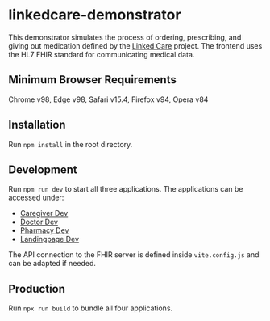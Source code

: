 # linkedcare-demonstrator

This demonstrator simulates the process of ordering, prescribing, and giving out medication defined by the [Linked Care](https://www.linkedcare.at/) project.
The frontend uses the HL7 FHIR standard for communicating medical data.

## Minimum Browser Requirements

Chrome v98, Edge v98, Safari v15.4, Firefox v94, Opera v84

## Installation

Run `npm install` in the root directory.

## Development

Run `npm run dev` to start all three applications.
The applications can be accessed under:

- [Caregiver Dev](http://127.0.0.1:8080/)
- [Doctor Dev](http://127.0.0.1:8081/)
- [Pharmacy Dev](http://127.0.0.1:8082/)
- [Landingpage Dev](http://127.0.0.1:8083/)

The API connection to the FHIR server is defined inside `vite.config.js` and can be adapted if needed.

## Production

Run `npx run build` to bundle all four applications.
